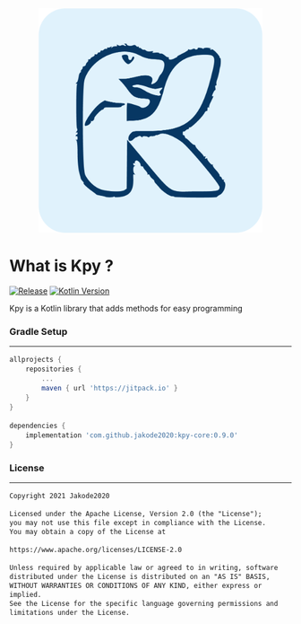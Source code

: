 <div align='center'>
    <img src="kpy.png" alt="kpy logo" width="400" height="400">
</div>


# What is Kpy ?

[![Release](https://img.shields.io/github/release/jakode2020/Kpy.svg?style=flat)](https://jitpack.io/#jakode2020/kpy-core)
[![Kotlin Version](https://img.shields.io/badge/kotlin-1.5.21-ff8a0d.svg)](https://kotlinlang.org)

Kpy is a Kotlin library that adds methods for easy programming

### Gradle Setup

***
```gradle
allprojects {
    repositories {
        ...
        maven { url 'https://jitpack.io' }
    }
}

dependencies {
    implementation 'com.github.jakode2020:kpy-core:0.9.0'
}
```

### License
***
```
Copyright 2021 Jakode2020 

Licensed under the Apache License, Version 2.0 (the "License");
you may not use this file except in compliance with the License.
You may obtain a copy of the License at

https://www.apache.org/licenses/LICENSE-2.0

Unless required by applicable law or agreed to in writing, software
distributed under the License is distributed on an "AS IS" BASIS,
WITHOUT WARRANTIES OR CONDITIONS OF ANY KIND, either express or implied.
See the License for the specific language governing permissions and
limitations under the License.
```
